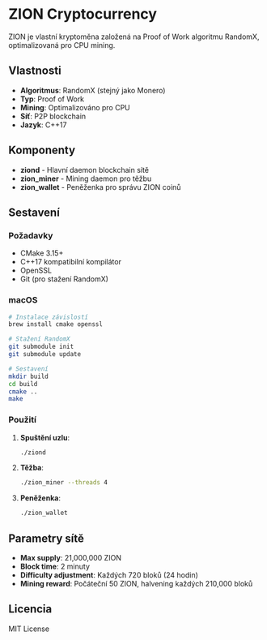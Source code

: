 # ZION Cryptocurrency

ZION je vlastní kryptoměna založená na Proof of Work algoritmu RandomX, optimalizovaná pro CPU mining.

## Vlastnosti

- **Algoritmus**: RandomX (stejný jako Monero)
- **Typ**: Proof of Work
- **Mining**: Optimalizováno pro CPU
- **Síť**: P2P blockchain
- **Jazyk**: C++17

## Komponenty

- **ziond** - Hlavní daemon blockchain sítě
- **zion_miner** - Mining daemon pro těžbu
- **zion_wallet** - Peněženka pro správu ZION coinů

## Sestavení

### Požadavky

- CMake 3.15+
- C++17 kompatibilní kompilátor
- OpenSSL
- Git (pro stažení RandomX)

### macOS

```bash
# Instalace závislostí
brew install cmake openssl

# Stažení RandomX
git submodule init
git submodule update

# Sestavení
mkdir build
cd build
cmake ..
make
```

### Použití

1. **Spuštění uzlu**:
   ```bash
   ./ziond
   ```

2. **Těžba**:
   ```bash
   ./zion_miner --threads 4
   ```

3. **Peněženka**:
   ```bash
   ./zion_wallet
   ```

## Parametry sítě

- **Max supply**: 21,000,000 ZION
- **Block time**: 2 minuty
- **Difficulty adjustment**: Každých 720 bloků (24 hodin)
- **Mining reward**: Počáteční 50 ZION, halvening každých 210,000 bloků

## Licencia

MIT License

